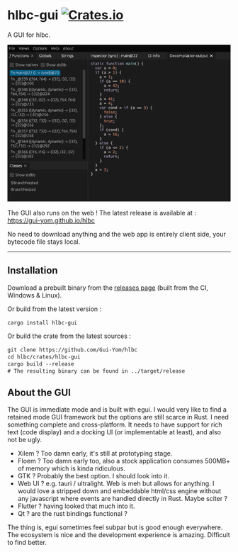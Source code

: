 # hlbc-gui [![Crates.io](https://img.shields.io/crates/v/hlbc-gui?label=hlbc-gui)](https://crates.io/crates/hlbc-gui)

A GUI for hlbc.

![screenshot](screenshot.png)

The GUI also runs on the web ! The latest release is available at : https://gui-yom.github.io/hlbc

No need to download anything and the web app is entirely client side, your bytecode file stays local.

---

## Installation

Download a prebuilt binary from the [releases page](https://github.com/Gui-Yom/hlbc/releases) (built from the CI,
Windows & Linux).

Or build from the latest version :

```shell
cargo install hlbc-gui
```

Or build the crate from the latest sources :

```shell
git clone https://github.com/Gui-Yom/hlbc
cd hlbc/crates/hlbc-gui
cargo build --release
# The resulting binary can be found in ../target/release
```

## About the GUI

The GUI is immediate mode and is built with egui. I would very like to find a retained mode GUI framework but the options are still scarce in Rust. I need something complete and cross-platform. It needs to have support for rich text (code display) and a docking UI (or implementable at least), and also not be ugly.
- Xilem ? Too damn early, it's still at prototyping stage.
- Floem ? Too damn early too, also a stock application consumes 500MB+ of memory which is kinda ridiculous.
- GTK ? Probably the best option. I should look into it.
- Web UI ? e.g. tauri / ultralight. Web is meh but allows for anything. I would love a stripped down and embeddable html/css engine without any javascript where events are handled directly in Rust. Maybe sciter ?
- Flutter ? having looked that much into it.
- Qt ? are the rust bindings functional ?

The thing is, egui sometimes feel subpar but is good enough everywhere. The ecosystem is nice and the development experience is amazing. Difficult to find better.
